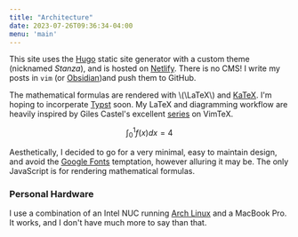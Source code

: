 ```yaml
---
title: "Architecture"
date: 2023-07-26T09:36:34-04:00
menu: 'main'
---
```


This site uses the [Hugo](https://gohugo.io/) static site generator with a custom theme (nicknamed *Stanza*), and is hosted on [Netlify](https://netlify.com). There is no CMS! I write my posts in `vim` (or [Obsidian](https://obsidian.md))and push them to GitHub.

The mathematical formulas are rendered with \\(\LaTeX\\) and [KaTeX](https://katex.org/). I'm hoping to incorperate [Typst](https://typst.app/) soon. My LaTeX and diagramming workflow are heavily inspired by Giles Castel's excellent [series](https://castel.dev/post/lecture-notes-1/) on VimTeX.

$$\int_0^1 f(x) dx = 4$$

Aesthetically, I decided to go for a very minimal, easy to maintain design, and avoid the [Google Fonts](https://fonts.google.com) temptation, however alluring it may be. The only JavaScript is for rendering mathematical formulas.

### Personal Hardware
I use a combination of an Intel NUC running [Arch Linux](https://archlinux.org) and a MacBook Pro. It works, and I don't have much more to say than that.